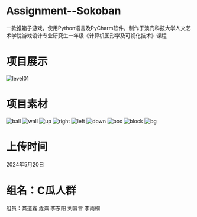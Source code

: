 # Assignment--Sokoban
一款推箱子游戏，使用Python语言及PyCharm软件，制作于澳门科技大学人文艺术学院游戏设计专业研究生一年级《计算机图形学及可视化技术》课程

# 项目展示
![level01](https://github.com/c23333d/Assignment--Sokoban/assets/170305839/6d7b91b0-7400-4218-9090-81649f8012ad)

# 项目素材
![ball](https://github.com/c23333d/Assignment--Sokoban/assets/170305839/58fa74fa-8605-4ef6-82ca-1af5735df761)
![wall](https://github.com/c23333d/Assignment--Sokoban/assets/170305839/e779ff4b-3da6-4bef-8098-79dfd1d4cb1b)
![up](https://github.com/c23333d/Assignment--Sokoban/assets/170305839/918ccd6e-365f-42b8-a892-6d0e1e241176)
![right](https://github.com/c23333d/Assignment--Sokoban/assets/170305839/634c06b0-3eca-488b-abb1-fc526d4b4bad)
![left](https://github.com/c23333d/Assignment--Sokoban/assets/170305839/97fd9ef7-b0a7-4a82-b059-a9c0a28b413f)
![down](https://github.com/c23333d/Assignment--Sokoban/assets/170305839/9dc97d13-6057-4344-89b3-c6469d6f8c35)
![box](https://github.com/c23333d/Assignment--Sokoban/assets/170305839/36b80b5a-5d5c-4de6-9f09-3134cf259ec3)
![block](https://github.com/c23333d/Assignment--Sokoban/assets/170305839/8a84fe0e-edc5-4890-a614-94d3e6c9aecd)
![bg](https://github.com/c23333d/Assignment--Sokoban/assets/170305839/355115ad-176a-4096-9b86-2346a09d61ef)

# 上传时间
2024年5月20日

# 组名：C瓜人群
组员：龚道鑫 危熹 李东阳 刘晋言 李雨桐

